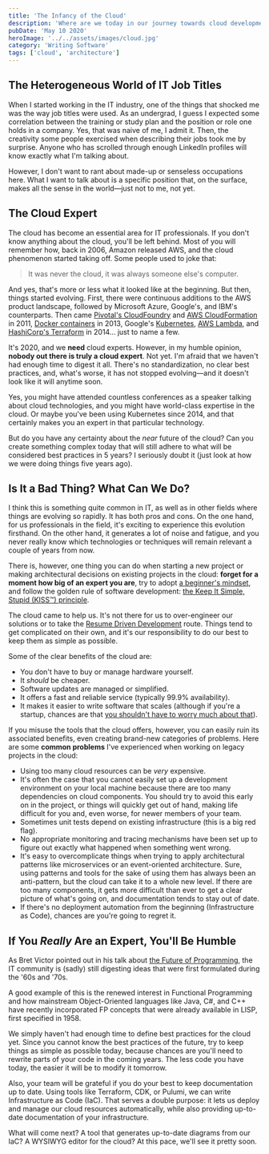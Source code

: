 ```yaml
---
title: 'The Infancy of the Cloud'
description: 'Where are we today in our journey towards cloud development?'
pubDate: 'May 10 2020'
heroImage: '../../assets/images/cloud.jpg'
category: 'Writing Software'
tags: ['cloud', 'architecture']
---
```


## The Heterogeneous World of IT Job Titles

When I started working in the IT industry, one of the things that shocked me was the way job titles were used. As an undergrad, I guess I expected some correlation between the training or study plan and the position or role one holds in a company. Yes, that was naive of me, I admit it. Then, the creativity some people exercised when describing their jobs took me by surprise. Anyone who has scrolled through enough LinkedIn profiles will know exactly what I'm talking about.

However, I don't want to rant about made-up or senseless occupations here. What I want to talk about is a specific position that, on the surface, makes all the sense in the world—just not to me, not yet.

## The Cloud Expert

The cloud has become an essential area for IT professionals. If you don't know anything about the cloud, you'll be left behind. Most of you will remember how, back in 2006, Amazon released AWS, and the cloud phenomenon started taking off. Some people used to joke that:

> It was never the cloud, it was always someone else's computer.

And yes, that's more or less what it looked like at the beginning. But then, things started evolving. First, there were continuous additions to the AWS product landscape, followed by Microsoft Azure, Google's, and IBM's counterparts. Then came [Pivotal's CloudFoundry](https://en.wikipedia.org/wiki/Cloud_Foundry) and [AWS CloudFormation](https://aws.amazon.com/blogs/aws/category/management-tools/aws-cloudformation/) in 2011, [Docker containers](<https://en.wikipedia.org/wiki/Docker_(software)>) in 2013, Google's [Kubernetes](https://en.wikipedia.org/wiki/Kubernetes), [AWS Lambda](https://en.wikipedia.org/wiki/AWS_Lambda), and [HashiCorp's Terraform](<https://en.wikipedia.org/wiki/Terraform_(software)>) in 2014… just to name a few.

It's 2020, and we **need** cloud experts. However, in my humble opinion, **nobody out there is truly a cloud expert**. Not yet. I'm afraid that we haven't had enough time to digest it all. There's no standardization, no clear best practices, and, what's worse, it has not stopped evolving—and it doesn't look like it will anytime soon.

Yes, you might have attended countless conferences as a speaker talking about cloud technologies, and you might have world-class expertise in the cloud. Or maybe you've been using Kubernetes since 2014, and that certainly makes you an expert in that particular technology.

But do you have any certainty about the _near_ future of the cloud? Can you create something complex today that will still adhere to what will be considered best practices in 5 years? I seriously doubt it (just look at how we were doing things five years ago).

## Is It a Bad Thing? What Can We Do?

I think this is something quite common in IT, as well as in other fields where things are evolving so rapidly. It has both pros and cons. On the one hand, for us professionals in the field, it's exciting to experience this evolution firsthand. On the other hand, it generates a lot of noise and fatigue, and you never really know which technologies or techniques will remain relevant a couple of years from now.

There is, however, one thing you can do when starting a new project or making architectural decisions on existing projects in the cloud: **forget for a moment how big of an expert you are**, try to adopt [a beginner's mindset](https://www.creativehuddle.co.uk/how-to-adopt-a-beginners-mindset), and follow the golden rule of software development: [the Keep It Simple, Stupid (KISS™) principle](https://en.wikipedia.org/wiki/KISS_principle).

The cloud came to help us. It's not there for us to over-engineer our solutions or to take the [Resume Driven Development](http://radar.oreilly.com/2014/10/resume-driven-development.html) route. Things tend to get complicated on their own, and it's our responsibility to do our best to keep them as simple as possible.

Some of the clear benefits of the cloud are:

- You don't have to buy or manage hardware yourself.
- It _should_ be cheaper.
- Software updates are managed or simplified.
- It offers a fast and reliable service (typically 99.9% availability).
- It makes it easier to write software that scales (although if you're a startup, chances are that [you shouldn't have to worry much about that](http://paulgraham.com/ds.html)).

If you misuse the tools that the cloud offers, however, you can easily ruin its associated benefits, even creating brand-new categories of problems. Here are some **common problems** I've experienced when working on legacy projects in the cloud:

- Using too many cloud resources can be _very_ expensive.
- It's often the case that you cannot easily set up a development environment on your local machine because there are too many dependencies on cloud components. You should try to avoid this early on in the project, or things will quickly get out of hand, making life difficult for you and, even worse, for newer members of your team.
- Sometimes unit tests depend on existing infrastructure (this is a big red flag).
- No appropriate monitoring and tracing mechanisms have been set up to figure out exactly what happened when something went wrong.
- It's easy to overcomplicate things when trying to apply architectural patterns like microservices or an event-oriented architecture. Sure, using patterns and tools for the sake of using them has always been an anti-pattern, but the cloud can take it to a whole new level. If there are too many components, it gets more difficult than ever to get a clear picture of what's going on, and documentation tends to stay out of date.
- If there's no deployment automation from the beginning (Infrastructure as Code), chances are you're going to regret it.

## If You _Really_ Are an Expert, You'll Be Humble

As Bret Victor pointed out in his talk about [the Future of Programming](https://www.youtube.com/watch?v=8pTEmbeENF4), the IT community is (sadly) still digesting ideas that were first formulated during the '60s and '70s.

A good example of this is the renewed interest in Functional Programming and how mainstream Object-Oriented languages like Java, C#, and C++ have recently incorporated FP concepts that were already available in LISP, first specified in 1958.

We simply haven't had enough time to define best practices for the cloud yet. Since you cannot know the best practices of the future, try to keep things as simple as possible today, because chances are you'll need to rewrite parts of your code in the coming years. The less code you have today, the easier it will be to modify it tomorrow.

Also, your team will be grateful if you do your best to keep documentation up to date. Using tools like Terraform, CDK, or Pulumi, we can write Infrastructure as Code (IaC). That serves a double purpose: it lets us deploy and manage our cloud resources automatically, while also providing up-to-date documentation of your infrastructure.

What will come next? A tool that generates up-to-date diagrams from our IaC? A WYSIWYG editor for the cloud? At this pace, we'll see it pretty soon.

